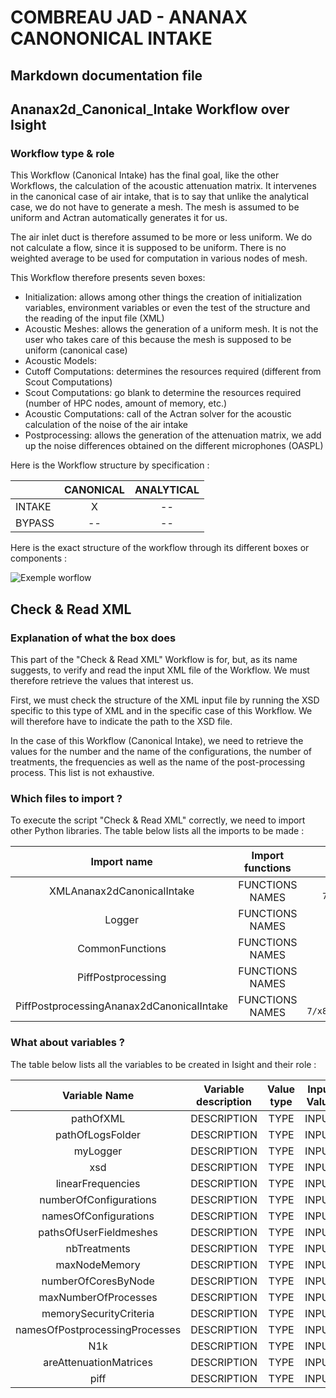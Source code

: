 # COMBREAU JAD - ANANAX CANONONICAL INTAKE
## Markdown documentation file

## Ananax2d_Canonical_Intake Workflow over Isight

### Workflow type & role

This Workflow (Canonical Intake) has the final goal, like the other Workflows, the calculation of the acoustic attenuation matrix.
It intervenes in the canonical case of air intake, that is to say that unlike the analytical case, we do not have to generate a mesh. The mesh is assumed to be uniform and Actran automatically generates it for us.

The air inlet duct is therefore assumed to be more or less uniform. We do not calculate a flow, since it is supposed to be uniform. There is no weighted average to be used for computation in various nodes of mesh.

This Workflow therefore presents seven boxes:
- Initialization: allows among other things the creation of initialization variables, environment variables or even the test of the structure and the reading of the input file (XML)
- Acoustic Meshes: allows the generation of a uniform mesh. It is not the user who takes care of this because the mesh is supposed to be uniform (canonical case)
- Acoustic Models:
- Cutoff Computations: determines the resources required (different from Scout Computations)
- Scout Computations: go blank to determine the resources required (number of HPC nodes, amount of memory, etc.)
- Acoustic Computations: call of the Actran solver for the acoustic calculation of the noise of the air intake
- Postprocessing: allows the generation of the attenuation matrix, we add up the noise differences obtained on the different microphones (OASPL)

Here is the Workflow structure by specification :

| | CANONICAL | ANALYTICAL |
|-----------|:-----------:|:-----------:|
|INTAKE | X | -- |
|BYPASS | -- | -- |

Here is the exact structure of the workflow through its different boxes or components :

![Exemple worflow](https://user-images.githubusercontent.com/45098441/71828184-201f9f80-30a2-11ea-81f8-18cfbb8be836.jpeg)


## Check & Read XML

### Explanation of what the box does

This part of the "Check & Read XML" Workflow is for, but, as its name suggests, to verify and read the input XML file of the Workflow. We must therefore retrieve the values that interest us.

First, we must check the structure of the XML input file by running the XSD specific to this type of XML and in the specific case of this Workflow. We will therefore have to indicate the path to the XSD file.

In the case of this Workflow (Canonical Intake), we need to retrieve the values ​​for the number and the name of the configurations, the number of treatments, the frequencies as well as the name of the post-processing process. This list is not exhaustive.

### Which files to import ?

To execute the script "Check & Read XML" correctly, we need to import other Python libraries.
The table below lists all the imports to be made :

| Import name | Import functions | Import location |
| :------: | :------: | :------: |
| XMLAnanax2dCanonicalIntake | FUNCTIONS NAMES | `/share/giseh_fr0_devel/ananax/v2020r1/RedHatEL-7/x86_64/src_wf/python/api/ductnoise/fannoise/ananax/ananax2d_canonical_intake` |
| Logger | FUNCTIONS NAMES | `/share/giseh_fr0_devel/ananax/v2020r1/RedHatEL-7/x86_64/src_wf/python/workflows/common` |
| CommonFunctions | FUNCTIONS NAMES | `/share/giseh_fr0_devel/ananax/v2020r1/RedHatEL-7/x86_64/src_wf/python/workflows/common` |
| PiffPostprocessing | FUNCTIONS NAMES | `/share/giseh_fr0_devel/ananax/v2020r1/RedHatEL-7/x86_64/src_wf/python/workflows/ductnoise/common/postprocessing` |
| PiffPostprocessingAnanax2dCanonicalIntake | FUNCTIONS NAMES | `/share/giseh_fr0_devel/ananax/v2020r1/RedHatEL-7/x86_64/src_wf/python/workflows/ductnoise/fannoise/ananax/ananax2d_canonical_intake` |

### What about variables ?

The table below lists all the variables to be created in Isight and their role :

| Variable Name | Variable description | Value type | Input Value | Output Value |
| :------: | :------------: | :------: | :------: |  :------: |
| pathOfXML | DESCRIPTION | TYPE | INPUT | OUTPUT |
| pathOfLogsFolder | DESCRIPTION | TYPE | INPUT | OUTPUT |
| myLogger | DESCRIPTION | TYPE | INPUT | OUTPUT |
| xsd | DESCRIPTION | TYPE | INPUT | OUTPUT |
| linearFrequencies | DESCRIPTION | TYPE | INPUT | OUTPUT |
| numberOfConfigurations | DESCRIPTION | TYPE | INPUT | OUTPUT |
| namesOfConfigurations | DESCRIPTION | TYPE | INPUT | OUTPUT |
| pathsOfUserFieldmeshes | DESCRIPTION | TYPE | INPUT | OUTPUT |
| nbTreatments | DESCRIPTION | TYPE | INPUT | OUTPUT |
| maxNodeMemory | DESCRIPTION | TYPE | INPUT | OUTPUT |
| numberOfCoresByNode | DESCRIPTION | TYPE | INPUT | OUTPUT |
| maxNumberOfProcesses | DESCRIPTION | TYPE | INPUT | OUTPUT |
| memorySecurityCriteria | DESCRIPTION | TYPE | INPUT | OUTPUT |
| namesOfPostprocessingProcesses | DESCRIPTION | TYPE | INPUT | OUTPUT |
| N1k | DESCRIPTION | TYPE | INPUT | OUTPUT |
| areAttenuationMatrices | DESCRIPTION | TYPE | INPUT | OUTPUT |
| piff | DESCRIPTION | TYPE | INPUT | OUTPUT |


